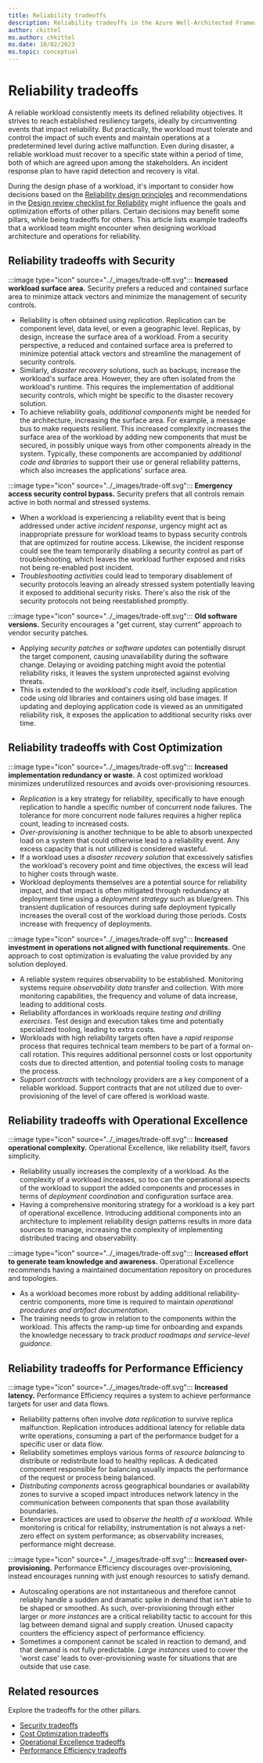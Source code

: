 ```yaml
---
title: Reliability tradeoffs
description: Reliability tradeoffs in the Azure Well-Architected Framework
author: ckittel
ms.author: chkittel
ms.date: 10/02/2023
ms.topic: conceptual
---
```


# Reliability tradeoffs

A reliable workload consistently meets its defined reliability objectives. It strives to reach established resiliency targets, ideally by circumventing events that impact reliability. But practically, the workload must tolerate and control the impact of such events and maintain operations at a predetermined level during active malfunction. Even during disaster, a reliable workload must recover to a specific state within a period of time, both of which are agreed upon among the stakeholders. An incident response plan to have rapid detection and recovery is vital.

During the design phase of a workload, it's important to consider how decisions based on the [Reliability design principles](./principles.md) and recommendations in the [Design review checklist for Reliability](./checklist.md) might influence the goals and optimization efforts of other pillars. Certain decisions may benefit some pillars, while being tradeoffs for others. This article lists example tradeoffs that a workload team might encounter when designing workload architecture and operations for reliability.

## Reliability tradeoffs with Security

:::image type="icon" source="../_images/trade-off.svg"::: **Increased workload surface area.** Security prefers a reduced and contained surface area to minimize attack vectors and minimize the management of security controls.

- Reliability is often obtained using _replication_. Replication can be component level, data level, or even a geographic level. Replicas, by design, increase the surface area of a workload. From a security perspective, a reduced and contained surface area is preferred to minimize potential attack vectors and streamline the management of security controls.
- Similarly, _disaster recovery_ solutions, such as backups, increase the workload's surface area. However, they are often isolated from the workload's runtime. This requires the implementation of additional security controls, which might be specific to the disaster recovery solution.
- To achieve reliability goals, _additional components_ might be needed for the architecture, increasing the surface area. For example, a message bus to make requests resilient. This increased complexity increases the surface area of the workload by adding new components that must be secured, in possibly unique ways from other components already in the system. Typically, these components are accompanied by _additional code and libraries_ to support their use or general reliability patterns, which also increases the applications' surface area.

:::image type="icon" source="../_images/trade-off.svg"::: **Emergency access security control bypass.** Security prefers that all controls remain active in both normal and stressed systems.

- When a workload is experiencing a reliability event that is being addressed under active _incident response_, urgency might act as inappropriate pressure for workload teams to bypass security controls that are optimized for routine access. Likewise, the incident response could see the team temporarily disabling a security control as part of troubleshooting, which leaves the workload further exposed and risks not being re-enabled post incident.
- _Troubleshooting activities_ could lead to temporary disablement of security protocols leaving an already stressed system potentially leaving it exposed to additional security risks. There's also the risk of the security protocols not being reestablished promptly.

:::image type="icon" source="../_images/trade-off.svg"::: **Old software versions.** Security encourages a "get current, stay current" approach to vendor security patches.

- Applying _security patches or software updates_ can potentially disrupt the target component, causing unavailability during the software change. Delaying or avoiding patching might avoid the potential reliability risks, it leaves the system unprotected against evolving threats.
- This is extended to the _workload's code_ itself, including application code using old libraries and containers using old base images. If updating and deploying application code is viewed as an unmitigated reliability risk, it exposes the application to additional security risks over time.

## Reliability tradeoffs with Cost Optimization

:::image type="icon" source="../_images/trade-off.svg"::: **Increased implementation redundancy or waste.** A cost optimized workload minimizes underutilized resources and avoids over-provisioning resources.

- _Replication_ is a key strategy for reliability, specifically to have enough replication to handle a specific number of concurrent node failures. The tolerance for more concurrent node failures requires a higher replica count, leading to increased costs.
- _Over-provisioning_ is another technique to be able to absorb unexpected load on a system that could otherwise lead to a reliability event. Any excess capacity that is not utilized is considered wasteful.
- If a workload uses a _disaster recovery solution_ that excessively satisfies the workload's recovery point and time objectives, the excess will lead to higher costs through waste.
- Workload deployments themselves are a potential source for reliability impact, and that impact is often mitigated through redundancy at deployment time using a _deployment strategy_ such as blue/green. This transient duplication of resources during safe deployment typically increases the overall cost of the workload during those periods. Costs increase with frequency of deployments.

:::image type="icon" source="../_images/trade-off.svg"::: **Increased investment in operations not aligned with functional requirements.** One approach to cost optimization is evaluating the value provided by any solution deployed.

- A reliable system requires observability to be established. Monitoring systems require _observability data_ transfer and collection. With more monitoring capabilities, the frequency and volume of data increase, leading to additional costs.
- Reliability affordances in workloads require _testing and drilling exercises_. Test design and execution takes time and potentially specialized tooling, leading to extra costs.
- Workloads with high reliability targets often have a _rapid response_ process that requires technical team members to be part of a formal on-call rotation. This requires additional personnel costs or lost opportunity costs due to directed attention, and potential tooling costs to manage the process.
- _Support contracts_ with technology providers are a key component of a reliable workload. Support contracts that are not utilized due to over-provisioning of the level of care offered is workload waste.

## Reliability tradeoffs with Operational Excellence

:::image type="icon" source="../_images/trade-off.svg"::: **Increased operational complexity.** Operational Excellence, like reliability itself, favors simplicity.

- Reliability usually increases the complexity of a workload. As the complexity of a workload increases, so too can the operational aspects of the workload to support the added components and processes in terms of _deployment coordination_ and configuration surface area.
- Having a comprehensive monitoring strategy for a workload is a key part of operational excellence. Introducing additional components into an architecture to implement reliability design patterns results in more data sources to manage, increasing the complexity of implementing distributed tracing and observability.

:::image type="icon" source="../_images/trade-off.svg"::: **Increased effort to generate team knowledge and awareness.** Operational Excellence recommends having a maintained documentation repository on procedures and topologies.

- As a workload becomes more robust by adding additional reliability-centric components, more time is required to maintain _operational procedures and artifact documentation_.
- The training needs to grow in relation to the components within the workload. This affects the ramp-up time for onboarding and expands the knowledge necessary to track _product roadmaps and service-level guidance._

## Reliability tradeoffs for Performance Efficiency

:::image type="icon" source="../_images/trade-off.svg"::: **Increased latency.** Performance Efficiency requires a system to achieve performance targets for user and data flows.

- Reliability patterns often involve _data replication_ to survive replica malfunction. Replication introduces additional latency for reliable data write operations, consuming a part of the performance budget for a specific user or data flow.
- Reliability sometimes employs various forms of _resource balancing_ to distribute or redistribute load to healthy replicas. A dedicated component responsible for balancing usually impacts the performance of the request or process being balanced.
- _Distributing components_ across geographical boundaries or availability zones to survive a scoped impact introduces network latency in the communication between components that span those availability boundaries.
- Extensive practices are used to _observe the health of a workload_. While monitoring is critical for reliability, instrumentation is not always a net-zero effect on system performance; as observability increases, performance might decrease.

:::image type="icon" source="../_images/trade-off.svg"::: **Increased over-provisioning.** Performance Efficiency discourages over-provisioning, instead encourages running with just enough resources to satisfy demand.

- Autoscaling operations are not instantaneous and therefore cannot reliably handle a sudden and dramatic spike in demand that isn't able to be shaped or smoothed. As such, over-provisioning through either larger or _more instances_ are a critical reliability tactic to account for this lag between demand signal and supply creation. Unused capacity counters the efficiency aspect of performance efficiency.
- Sometimes a component cannot be scaled in reaction to demand, and that demand is not fully predictable. _Large instances_ used to cover the 'worst case' leads to over-provisioning waste for situations that are outside that use case.

## Related resources

Explore the tradeoffs for the other pillars.

- [Security tradeoffs](../security/tradeoffs.md)
- [Cost Optimization tradeoffs](../cost-optimization/tradeoffs.md)
- [Operational Excellence tradeoffs](../operational-excellence/tradeoffs.md)
- [Performance Efficiency tradeoffs](../performance-efficiency/tradeoffs.md)
